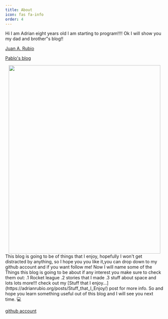 ```yaml
---
title: About
icon: fas fa-info
order: 4
---
```



Hi I am Adrian eight years old I am starting to program!!!!
Ok I will show you my dad and brother"s blog!!

[Juan A. Rubio](https://juanrubio.org/)

[Pablo's blog ](https://pablorubio.com/)

<div align="center">
  <img src="/assets/img/pic.png" width="482" height="600" />
</div>
This blog is going to be of things that I enjoy, hopefully I won't get distracted by anything, so I hope you you like it,you can drop down to my github account and if you want follow me!
Now I will name some of the Things this blog is going to be about if any interest you make sure to check them out: .1 Rocket league .2 stories that I made .3 stuff about space and lots lots more!!!
check out my [Stuff that I enjoy...](https://adrianrubio.org/posts/Stuff_that_I_Enjoy/) post for more info.
So and hope you learn something useful out of this blog and I will see you next time. 💻 

 [github account](https://github.com/adrirubio)
